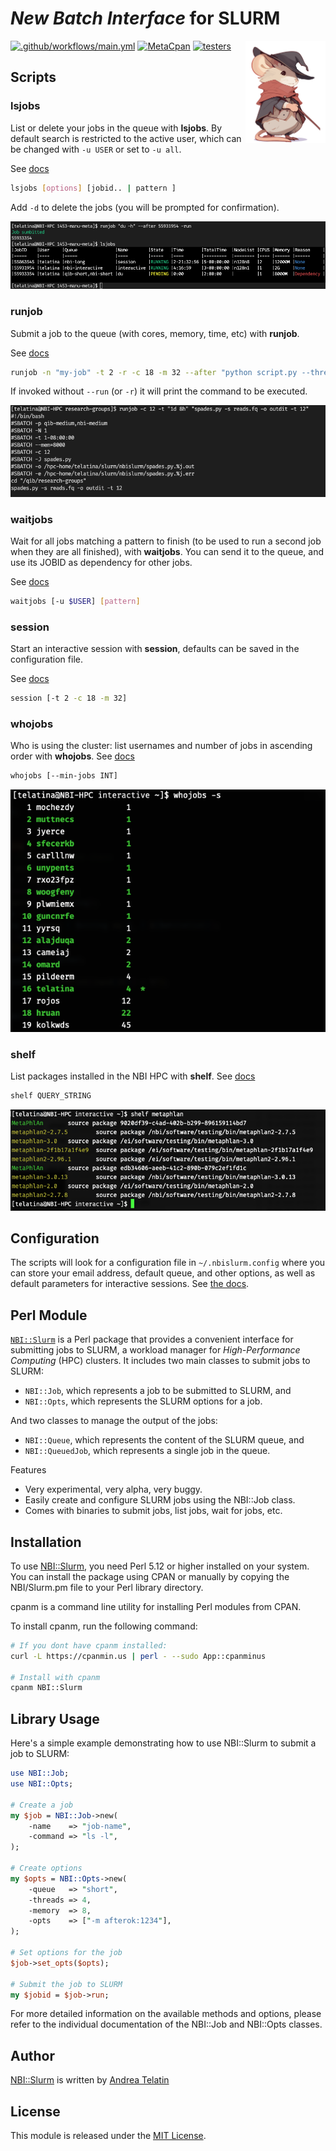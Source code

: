 # *New Batch Interface* for SLURM

<a href="https://metacpan.org/dist/NBI-Slurm"><img align="right" src="docs/one-mouse.svg"  width="128"></a>

[![.github/workflows/main.yml](https://github.com/quadram-institute-bioscience/NBI-Slurm/actions/workflows/main.yml/badge.svg)](https://github.com/quadram-institute-bioscience/NBI-Slurm/actions/workflows/main.yml)
[![MetaCpan](https://img.shields.io/cpan/v/NBI-Slurm)](https://metacpan.org/dist/NBI-Slurm)
[![testers](https://img.shields.io/badge/CPAN%20Testers-status-brightgreen)](http://matrix.cpantesters.org/?dist=NBI-Slurm;maxver=1)


## Scripts

### lsjobs 

List or delete your jobs in the queue with **lsjobs**. By default search is restricted to the active user, which can be changed 
with `-u USER` or set to `-u all`. 

See [docs](https://metacpan.org/dist/NBI-Slurm/view/bin/lsjobs)

```bash
lsjobs [options] [jobid.. | pattern ]
```

Add `-d` to delete the jobs (you will be prompted for confirmation).

![lsjobs](docs/lsjobs.png)

### runjob

Submit a job to the queue (with cores, memory, time, etc) with **runjob**. 

See [docs](https://metacpan.org/dist/NBI-Slurm/view/bin/runjob)

```bash
runjob -n "my-job" -t 2 -r -c 18 -m 32 --after "python script.py --threads 18"
```

If invoked without `--run` (or `-r`) it will print the command to be executed.

![runjob](docs/runjob.png)


### waitjobs

Wait for all jobs matching a pattern to finish (to be used to run a second job when they are all finished), with **waitjobs**.
You can send it to the queue, and use its JOBID as dependency for other jobs.

See [docs](https://metacpan.org/dist/NBI-Slurm/view/bin/waitjobs)

```bash
waitjobs [-u $USER] [pattern]
```

### session

Start an interactive session with **session**, defaults can be saved in the configuration file.

See [docs](https://metacpan.org/dist/NBI-Slurm/view/bin/session)


```bash
session [-t 2 -c 18 -m 32]
```

### whojobs

Who is using the cluster: list usernames and number of jobs in ascending order with **whojobs**. See [docs](https://metacpan.org/dist/NBI-Slurm/view/bin/whojobs)

```bash
whojobs [--min-jobs INT]
```

![whojobs](docs/whojobs.png)

### shelf

List packages installed in the NBI HPC with **shelf**. See [docs](https://metacpan.org/dist/NBI-Slurm/view/bin/shelf)
    
```bash
shelf QUERY_STRING
```

![shelf](docs/shelf.png)

## Configuration

The scripts will look for a configuration file in `~/.nbislurm.config` where you can store
your email address, default queue, and other options, as well as default parameters for 
interactive sessions.
See [the docs](https://metacpan.org/dist/NBI-Slurm/view/bin/configuration).

## Perl Module

[`NBI::Slurm`](https://metacpan.org/dist/NBI-Slurm) is a Perl package that provides a convenient interface for submitting jobs to SLURM, 
a workload manager for *High-Performance Computing* (HPC) clusters. 
It includes two main classes to submit jobs to SLURM: 

* `NBI::Job`, which represents a job to be submitted to SLURM, and 
* `NBI::Opts`, which represents the SLURM options for a job.

And two classes to manage the output of the jobs:

* `NBI::Queue`, which represents the content of the SLURM queue, and
* `NBI::QueuedJob`, which represents a single job in the queue.

Features

* Very experimental, very alpha, very buggy.
* Easily create and configure SLURM jobs using the NBI::Job class.
* Comes with binaries to submit jobs, list jobs, wait for jobs, etc.
  
## Installation

To use [NBI::Slurm](https://metacpan.org/dist/NBI-Slurm), you need Perl 5.12 or higher installed on your system. 
You can install the package using CPAN or manually by copying the NBI/Slurm.pm file to your Perl library directory.

cpanm is a command line utility for installing Perl modules from CPAN.

To install cpanm, run the following command:

```bash
# If you dont have cpanm installed:
curl -L https://cpanmin.us | perl - --sudo App::cpanminus

# Install with cpanm
cpanm NBI::Slurm
```


## Library Usage

Here's a simple example demonstrating how to use NBI::Slurm to submit a job to SLURM:

```perl
use NBI::Job;
use NBI::Opts;

# Create a job
my $job = NBI::Job->new(
    -name    => "job-name",
    -command => "ls -l",
);

# Create options
my $opts = NBI::Opts->new(
    -queue   => "short",
    -threads => 4,
    -memory  => 8,
    -opts    => ["-m afterok:1234"],
);

# Set options for the job
$job->set_opts($opts);

# Submit the job to SLURM
my $jobid = $job->run;
```

For more detailed information on the available methods and options, please refer to the individual documentation of the NBI::Job and NBI::Opts classes.

## Author

[NBI::Slurm](https://metacpan.org/dist/NBI-Slurm) is written by [Andrea Telatin](https://telatin.github.io)

## License

This module is released under the [MIT License](https://mit-license.org/).
